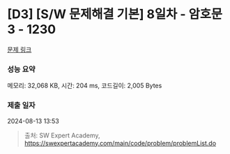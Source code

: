 # [D3] [S/W 문제해결 기본] 8일차 - 암호문3 - 1230 

[문제 링크](https://swexpertacademy.com/main/code/problem/problemDetail.do?contestProbId=AV14zIwqAHwCFAYD) 

### 성능 요약

메모리: 32,068 KB, 시간: 204 ms, 코드길이: 2,005 Bytes

### 제출 일자

2024-08-13 13:53



> 출처: SW Expert Academy, https://swexpertacademy.com/main/code/problem/problemList.do